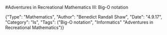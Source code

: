 #Adventures in Recreational Mathematics III: Big-O notation

{"Type": "Mathematics", "Author": "Benedict Randall Shaw", "Date": "4.9.17", "Category": "Is", "Tags": ("Big-O notation", "Informatics" "Adventures in Recreational Mathematics")}
